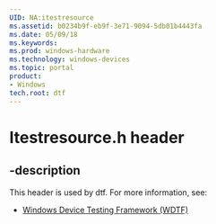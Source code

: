 ```yaml
---
UID: NA:itestresource
ms.assetid: b0234b9f-eb9f-3e71-9094-5db01b4443fa
ms.date: 05/09/18
ms.keywords: 
ms.prod: windows-hardware
ms.technology: windows-devices
ms.topic: portal
product:
- Windows
tech.root: dtf
---
```


# Itestresource.h header


## -description


This header is used by dtf. For more information, see:

- [Windows Device Testing Framework (WDTF)](../_dtf/index.md)
